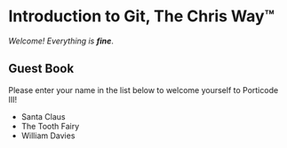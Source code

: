 # Introduction to Git, The Chris Way™

*Welcome! Everything is **fine***.

## Guest Book

Please enter your name in the list below to welcome yourself to Porticode III!

- Santa Claus
- The Tooth Fairy
- William Davies